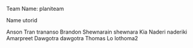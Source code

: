 Team Name: planiteam

Name		    utorid

Anson Tran          trananso
Brandon Shewnarain  shewnara
Kia Naderi          naderiki
Amarpreet Dawgotra  dawgotra
Thomas Lo           lothoma2
